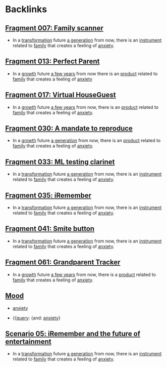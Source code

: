 
# Backlinks
## [Fragment 007: Family scanner](<Fragment 007: Family scanner.md>)
- In a [transformation](<transformation.md>) future [a generation](<a generation.md>) from now, there is an [instrument](<instrument.md>) related to [family](<family.md>) that creates a feeling of [anxiety](<anxiety.md>).

## [Fragment 013: Perfect Parent ](<Fragment 013: Perfect Parent .md>)
- In a [growth](<growth.md>) future [a few years](<a few years.md>) from now there is an [product](<product.md>) related to [family](<family.md>) that creates a feeling of [anxiety](<anxiety.md>)

## [Fragment 017: Virtual HouseGuest](<Fragment 017: Virtual HouseGuest.md>)
- In a [growth](<growth.md>) future [a few years](<a few years.md>) from now, there is an [product](<product.md>) related to [family](<family.md>) that creates a feeling of [anxiety](<anxiety.md>).

## [Fragment 030: A mandate to reproduce](<Fragment 030: A mandate to reproduce.md>)
- In a [growth](<growth.md>) future [a generation](<a generation.md>) from now, there is an [product](<product.md>) related to [family](<family.md>) that creates a feeling of [anxiety](<anxiety.md>).

## [Fragment 033: ML testing clarinet](<Fragment 033: ML testing clarinet.md>)
- In a [transformation](<transformation.md>) future [a generation](<a generation.md>) from now, there is an [instrument](<instrument.md>) related to [family](<family.md>) that creates a feeling of [anxiety](<anxiety.md>).

## [Fragment 035: iRemember](<Fragment 035: iRemember.md>)
- In a [transformation](<transformation.md>) future [a generation](<a generation.md>) from now, there is an [instrument](<instrument.md>) related to [family](<family.md>) that creates a feeling of [anxiety](<anxiety.md>).

## [Fragment 041: Smite button](<Fragment 041: Smite button.md>)
- In a [transformation](<transformation.md>) future [a generation](<a generation.md>) from now, there is an [instrument](<instrument.md>) related to [family](<family.md>) that creates a feeling of [anxiety](<anxiety.md>).

## [Fragment 061: Grandparent Tracker](<Fragment 061: Grandparent Tracker.md>)
- In a [growth](<growth.md>) future [a few years](<a few years.md>) from now, there is a [product](<product.md>) related to [family](<family.md>) that creates a feeling of [anxiety](<anxiety.md>).

## [Mood](<Mood.md>)
- [anxiety](<anxiety.md>)

- {{[query](<query.md>): {and: [anxiety](<anxiety.md>)}

## [Scenario 05: iRemember and the future of entertainment](<Scenario 05: iRemember and the future of entertainment.md>)
- In a [transformation](<transformation.md>) future [a generation](<a generation.md>) from now, there is an [instrument](<instrument.md>) related to [family](<family.md>) that creates a feeling of [anxiety](<anxiety.md>).

